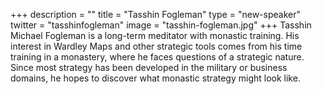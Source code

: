 +++
description = ""
title = "Tasshin Fogleman"
type = "new-speaker"
twitter = "tasshinfogleman"
image = "tasshin-fogleman.jpg"
+++
Tasshin Michael Fogleman is a long-term meditator with monastic training. His interest in Wardley Maps and other strategic tools comes from his time training in a monastery, where he faces questions of a strategic nature. Since most strategy has been developed in the military or business domains, he hopes to discover what monastic strategy might look like.